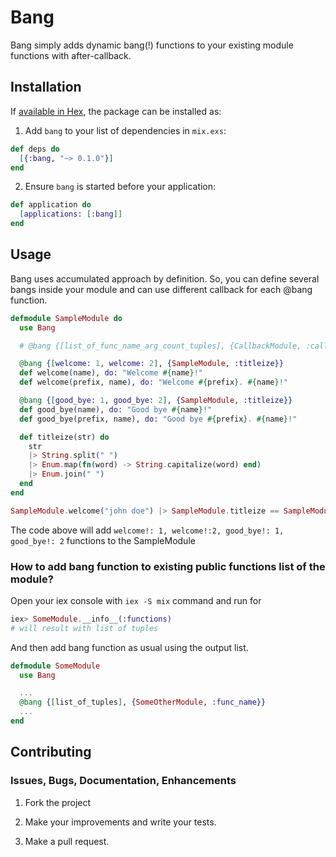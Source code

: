 # Bang

Bang simply adds dynamic bang(!) functions to your existing module functions with after-callback.

## Installation

If [available in Hex](https://hex.pm/docs/publish), the package can be installed as:

  1. Add `bang` to your list of dependencies in `mix.exs`:

```elixir
def deps do
  [{:bang, "~> 0.1.0"}]
end
```

  2. Ensure `bang` is started before your application:

```elixir
def application do
  [applications: [:bang]]
end
```

## Usage

Bang uses accumulated approach by definition. So, you can define several bangs inside your module and can use different callback for each @bang function.

```elixir
defmodule SampleModule do
  use Bang

  # @bang {[list_of_func_name_arg_count_tuples], {CallbackModule, :callback_fn}}

  @bang {[welcome: 1, welcome: 2], {SampleModule, :titleize}}
  def welcome(name), do: "Welcome #{name}!"
  def welcome(prefix, name), do: "Welcome #{prefix}. #{name}!"

  @bang {[good_bye: 1, good_bye: 2], {SampleModule, :titleize}}
  def good_bye(name), do: "Good bye #{name}!"
  def good_bye(prefix, name), do: "Good bye #{prefix}. #{name}!"

  def titleize(str) do
    str
    |> String.split(" ")
    |> Enum.map(fn(word) -> String.capitalize(word) end)
    |> Enum.join(" ")
  end
end

SampleModule.welcome("john doe") |> SampleModule.titleize == SampleModule.welcome!("john doe")
```
The code above will add `welcome!: 1, welcome!:2, good_bye!: 1, good_bye!: 2` functions to the SampleModule

### How to add bang function to existing public functions list of the module?

Open your iex console with `iex -S mix` command and run for

```elixir
iex> SomeModule.__info__(:functions)
# will result with list of tuples
```
And then add bang function as usual using the output list.

```elixir
defmodule SomeModule
  use Bang

  ...
  @bang {[list_of_tuples], {SomeOtherModule, :func_name}}
  ...
end
```

## Contributing

### Issues, Bugs, Documentation, Enhancements

1) Fork the project

2) Make your improvements and write your tests.

3) Make a pull request.
